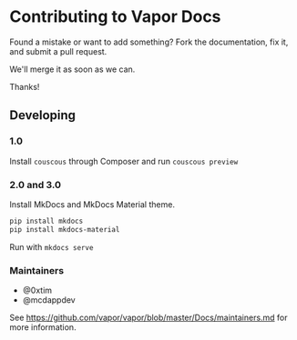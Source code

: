 # Contributing to Vapor Docs

Found a mistake or want to add something? Fork the documentation, fix it, and submit a pull request.

We'll merge it as soon as we can.

Thanks!

## Developing

### 1.0

Install `couscous` through Composer and run `couscous preview`

### 2.0 and 3.0

Install MkDocs and MkDocs Material theme.

```sh
pip install mkdocs
pip install mkdocs-material
```

Run with `mkdocs serve`

### Maintainers 
- @0xtim
- @mcdappdev

See https://github.com/vapor/vapor/blob/master/Docs/maintainers.md for more information. 